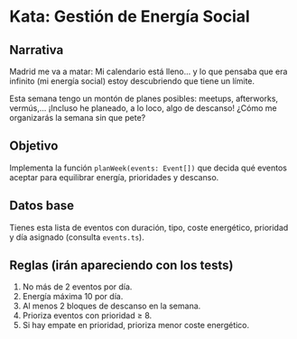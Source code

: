 # Kata: Gestión de Energía Social

## Narrativa

Madrid me va a matar: Mi calendario está lleno... y lo que pensaba que era infinito (mi energía social) estoy descubriendo que tiene un límite.

Esta semana tengo un montón de planes posibles: meetups, afterworks, vermús,... ¡Incluso he planeado, a lo loco, algo de descanso! ¿Cómo me organizarás la semana sin que pete?

## Objetivo

Implementa la función `planWeek(events: Event[])` que decida qué eventos aceptar para equilibrar energía, prioridades y descanso.

## Datos base

Tienes esta lista de eventos con duración, tipo, coste energético, prioridad y día asignado (consulta `events.ts`).

## Reglas (irán apareciendo con los tests)

1. No más de 2 eventos por día.
2. Energía máxima 10 por día.
3. Al menos 2 bloques de descanso en la semana.
4. Prioriza eventos con prioridad ≥ 8.
5. Si hay empate en prioridad, prioriza menor coste energético.

